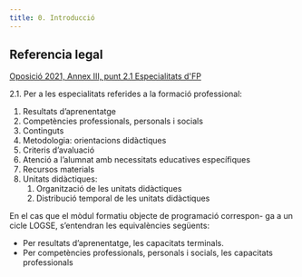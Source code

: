 ```yaml
---
title: 0. Introducció
---
```


## Referencia legal

[Oposició 2021, Annex III, punt 2.1 Especialitats d'FP](https://dogv.gva.es/datos/2020/11/26/pdf/2020_10022.pdf)

2.1. Per a les especialitats referides a la formació professional:

1. Resultats d’aprenentatge
2. Competències professionals, personals i socials
3. Continguts
4. Metodologia: orientacions didàctiques
5. Criteris d’avaluació
6. Atenció a l’alumnat amb necessitats educatives específiques
7. Recursos materials
8. Unitats didàctiques:
    1. Organització de les unitats didàctiques
    2. Distribució temporal de les unitats didàctiques

En el cas que el mòdul formatiu objecte de programació correspon-
ga a un cicle LOGSE, s’entendran les equivalències següents:

* Per resultats d’aprenentatge, les capacitats terminals.
* Per competències professionals, personals i socials, les capacitats
professionals

